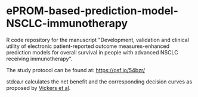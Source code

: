 # ePROM-based-prediction-model-NSCLC-immunotherapy

R code repository for the manuscript "Development, validation and clinical utility of electronic patient-reported outcome measures-enhanced prediction models for overall survival in people with advanced NSCLC receiving immunotherapy“.

The study protocol can be found at: https://osf.io/54bzr/

stdca.r calculates the net benefit and the corresponding decision curves as proposed by [Vickers et al](https://mskcc-epi-bio.github.io/decisioncurveanalysis/). 

